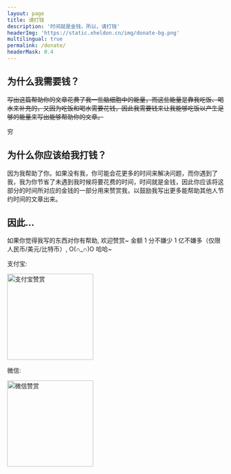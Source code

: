 ```yaml
---
layout: page
title: 请打钱
description: '时间就是金钱，所以，请打钱'
headerImg: 'https://static.xheldon.cn/img/donate-bg.png'
multilingual: true
permalink: /donate/
headerMask: 0.4
---
```


## 为什么我需要钱？

~~写出这篇帮助你的文章花费了我一些脑细胞中的能量，而这些能量是靠我吃饭、喝水来补充的，又因为吃饭和喝水需要花钱，因此我需要钱来让我能够吃饭以产生足够的能量来写出能够帮助你的文章。~~

穷

## 为什么你应该给我打钱？

因为我帮助了你。如果没有我，你可能会花更多的时间来解决问题，而你遇到了我，我为你节省了未遇到我时候将要花费的时间，时间就是金钱，因此你应该将这部分的时间所对应的金钱的一部分用来赞赏我，以鼓励我写出更多能帮助其他人节约时间的文章出来。

## 因此...

如果你觉得我写的东西对你有帮助, 欢迎赞赏~ 金额 1 分不嫌少 1 亿不嫌多（仅限人民币/美元/比特币）, O(∩_∩)O 哈哈~

支付宝:

<style>
.donate img {
    width: 200px!important;
    max-width: 95%!important;
    border: none!important;
}
</style>
<div class="donate">
    <img src="/img/others/alipay.png" alt="支付宝赞赏"/>
</div>

微信:

<div class="donate">
    <img src="/img/others/wechatpay.png" alt="微信赞赏"/>
</div>
